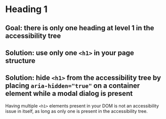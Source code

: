 # Heading 1

## Goal: there is only one heading at level 1 in the accessibility tree

## Solution: use only one `<h1>` in your page structure

## Solution: hide `<h1>` from the accessibility tree by placing `aria-hidden="true"` on a container element while a modal dialog is present

Having multiple `<h1>` elements present in your DOM is not an accessibility issue in itself, as long as only one is present in the accessibility tree.
